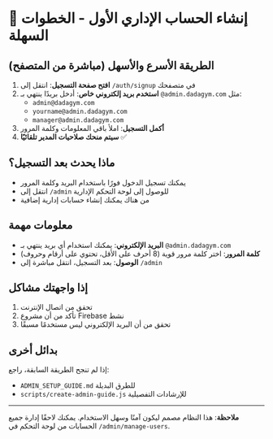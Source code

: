 # 🚀 إنشاء الحساب الإداري الأول - الخطوات السهلة

## الطريقة الأسرع والأسهل (مباشرة من المتصفح)

1. **افتح صفحة التسجيل**: انتقل إلى `/auth/signup` في متصفحك
2. **استخدم بريد إلكتروني خاص**: أدخل بريدًا ينتهي بـ `@admin.dadagym.com` مثل:
   - `admin@dadagym.com`
   - `yourname@admin.dadagym.com`
   - `manager@admin.dadagym.com`
3. **أكمل التسجيل**: املأ باقي المعلومات وكلمة المرور
4. **سيتم منحك صلاحيات المدير تلقائيًا** ✅

## ماذا يحدث بعد التسجيل؟

- يمكنك تسجيل الدخول فورًا باستخدام البريد وكلمة المرور
- انتقل إلى `/admin` للوصول إلى لوحة التحكم الإدارية
- من هناك يمكنك إنشاء حسابات إدارية إضافية

## معلومات مهمة

- **البريد الإلكتروني**: يمكنك استخدام أي بريد ينتهي بـ `@admin.dadagym.com`
- **كلمة المرور**: اختر كلمة مرور قوية (8 أحرف على الأقل، تحتوي على أرقام وحروف)
- **الوصول**: بعد التسجيل، انتقل مباشرة إلى `/admin`

## إذا واجهتك مشاكل

1. تحقق من اتصال الإنترنت
2. تأكد من أن مشروع Firebase نشط
3. تحقق من أن البريد الإلكتروني ليس مستخدمًا مسبقًا

## بدائل أخرى

إذا لم تنجح الطريقة السابقة، راجع:
- `ADMIN_SETUP_GUIDE.md` للطرق البديلة
- `scripts/create-admin-guide.js` للإرشادات التفصيلية

---

**ملاحظة**: هذا النظام مصمم ليكون آمنًا وسهل الاستخدام. يمكنك لاحقًا إدارة جميع الحسابات من لوحة التحكم في `/admin/manage-users`.
